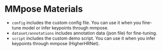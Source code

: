 # MMpose Materials

- `config` includes the custom config file. You can use it when you fine-tune model or infer keypoints through mmpose.
- `dataset/annotations` includes annotation data (json file) for fine-tuning.
- `script` includes the custom demo script. You can use it when you infer keypoints through mmpose (HigherHRNet).
